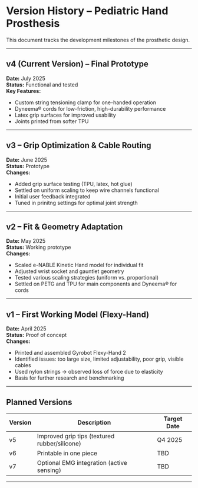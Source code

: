 # Version History – Pediatric Hand Prosthesis

This document tracks the development milestones of the prosthetic design.

---

## v4 (Current Version) – Final Prototype
**Date:** July 2025  
**Status:** Functional and tested  
**Key Features:**
- Custom string tensioning clamp for one-handed operation
- Dyneema® cords for low-friction, high-durability performance
- Latex grip surfaces for improved usability
- Joints printed from softer TPU 

---

## v3 – Grip Optimization & Cable Routing  
**Date:** June 2025  
**Status:** Prototype  
**Changes:**
- Added grip surface testing (TPU, latex, hot glue)
- Settled on uniform scaling to keep wire channels functional
- Initial user feedback integrated
- Tuned in prinitng settings for optimal joint strength

---

## v2 – Fit & Geometry Adaptation  
**Date:** May 2025  
**Status:** Working prototype  
**Changes:**
- Scaled e-NABLE Kinetic Hand model for individual fit
- Adjusted wrist socket and gauntlet geometry
- Tested various scaling strategies (uniform vs. proportional)
- Settled on PETG and TPU for main components and Dyneema® for cords

---

## v1 – First Working Model (Flexy-Hand)  
**Date:** April 2025  
**Status:** Proof of concept  
**Changes:**
- Printed and assembled Gyrobot Flexy-Hand 2
- Identified issues: too large size, limited adjustability, poor grip, visible cables
- Used nylon strings → observed loss of force due to elasticity
- Basis for further research and benchmarking

---

## Planned Versions

| Version | Description                                  | Target Date |
|---------|----------------------------------------------|-------------|
| v5      | Improved grip tips (textured rubber/silicone) | Q4 2025     |
| v6      | Printable in one piece                        | TBD         |
| v7      | Optional EMG integration (active sensing)     | TBD         |

---

